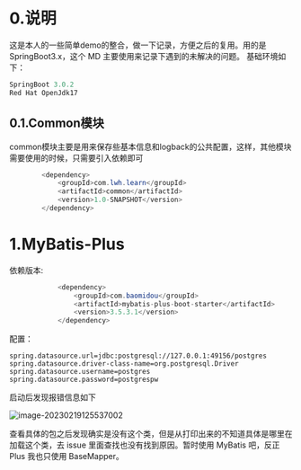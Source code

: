 # 0.说明
这是本人的一些简单demo的整合，做一下记录，方便之后的复用。用的是 SpringBoot3.x，这个 MD 主要使用来记录下遇到的未解决的问题。
基础环境如下：

```java
SpringBoot 3.0.2
Red Hat OpenJdk17
```
## 0.1.Common模块
common模块主要是用来保存些基本信息和logback的公共配置，这样，其他模块需要使用的时候，只需要引入依赖即可
```java
        <dependency>
            <groupId>com.lwh.learn</groupId>
            <artifactId>common</artifactId>
            <version>1.0-SNAPSHOT</version>
        </dependency>
```
# 1.MyBatis-Plus
依赖版本:
```java
            <dependency>
                <groupId>com.baomidou</groupId>
                <artifactId>mybatis-plus-boot-starter</artifactId>
                <version>3.5.3.1</version>
            </dependency>
```
配置：
```properties
spring.datasource.url=jdbc:postgresql://127.0.0.1:49156/postgres
spring.datasource.driver-class-name=org.postgresql.Driver
spring.datasource.username=postgres
spring.datasource.password=postgrespw
```
启动后发现报错信息如下

![image-20230219125537002](C:\Users\85303\AppData\Roaming\Typora\typora-user-images\image-20230219125537002.png)

查看具体的包之后发现确实是没有这个类，但是从打印出来的不知道具体是哪里在加载这个类，去 issue 里面查找也没有找到原因。暂时使用 MyBatis 吧，反正 Plus 我也只使用 BaseMapper。